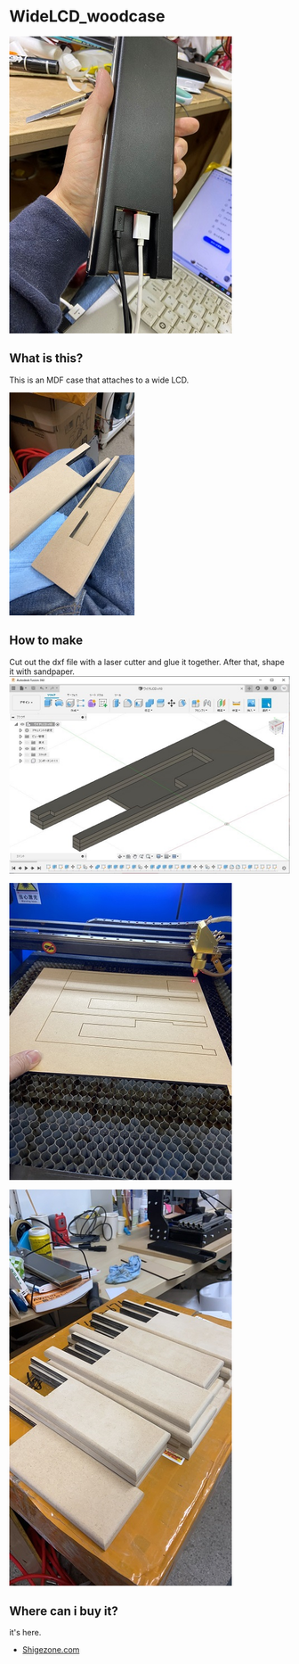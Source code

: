 # WideLCD_woodcase

![Test Image 1](image/IMG_6991.jpg)

## What is this?
This is an MDF case that attaches to a wide LCD.

![Test Image 3](image/IMG_7204.jpg)

## How to make
Cut out the dxf file with a laser cutter and glue it together. After that, shape it with sandpaper.
![Test Image 2](image/Fusion360.jpg)

![Test Image 3](image/IMG_6989.jpg)

![Test Image 4](image/IMG_7202.png)

## Where can i buy it?
it's here.
- [Shigezone.com](https://www.shigezone.com/?product=slimlcd)
